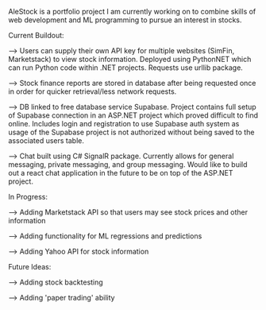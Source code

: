 AleStock is a portfolio project I am currently working on to combine skills of web development and ML programming to pursue an interest in stocks.

Current Buildout:

--> Users can supply their own API key for multiple websites (SimFin, Marketstack) to view stock information. Deployed using PythonNET which can run Python code within .NET projects. Requests use urllib package.

--> Stock finance reports are stored in database after being requested once in order for quicker retrieval/less network requests.

--> DB linked to free database service Supabase. Project contains full setup of Supabase connection in an ASP.NET project which proved difficult to find online. Includes login and registration to use Supabase auth system as usage of the Supabase project is not authorized without being saved to the associated users table.

--> Chat built using C# SignalR package. Currently allows for general messaging, private messaging, and group messaging. Would like to build out a react chat application in the future to be on top of the ASP.NET project.

In Progress:

--> Adding Marketstack API so that users may see stock prices and other information

--> Adding functionality for ML regressions and predictions

--> Adding Yahoo API for stock information

Future Ideas:

--> Adding stock backtesting

--> Adding 'paper trading' ability
